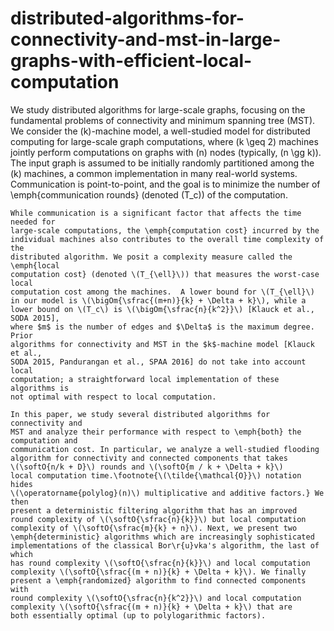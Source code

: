 # distributed-algorithms-for-connectivity-and-mst-in-large-graphs-with-efficient-local-computation

We study distributed algorithms for large-scale graphs, focusing on the
    fundamental problems of connectivity and minimum spanning tree (MST). We
    consider the \(k\)-machine model, a well-studied model for distributed
    computing for large-scale graph computations, where \(k \geq 2\) machines
    jointly perform computations on graphs with \(n\) nodes (typically, \(n \gg
    k\)). The input graph is assumed to be initially randomly partitioned among
    the \(k\) machines, a common implementation in many real-world systems.
    Communication is point-to-point, and the goal is to minimize the number of
    \emph{communication rounds} (denoted \(T_c\)) of the computation.

    While communication is a significant factor that affects the time needed for
    large-scale computations, the \emph{computation cost} incurred by the
    individual machines also contributes to the overall time complexity of the
    distributed algorithm. We posit a complexity measure called the \emph{local
    computation cost} (denoted \(T_{\ell}\)) that measures the worst-case local
    computation cost among the machines.  A lower bound for \(T_{\ell}\)
	in our model is \(\bigOm{\sfrac{(m+n)}{k} + \Delta + k}\), while a
    lower bound on \(T_c\) is \(\bigOm{\sfrac{n}{k^2}}\) [Klauck et al., SODA 2015],
    where $m$ is the number of edges and $\Delta$ is the maximum degree. Prior
    algorithms for connectivity and MST in the $k$-machine model [Klauck et al.,
    SODA 2015, Pandurangan et al., SPAA 2016] do not take into account local
    computation; a straightforward local implementation of these algorithms is
    not optimal with respect to local computation.

    In this paper, we study several distributed algorithms for connectivity and
    MST and analyze their performance with respect to \emph{both} the computation and
    communication cost. In particular, we analyze a well-studied flooding
    algorithm for connectivity and connected components that takes
    \(\softO{n/k + D}\) rounds and \(\softO{m / k + \Delta + k}\)
    local computation time.\footnote{\(\tilde{\mathcal{O}}\) notation hides
    \(\operatorname{polylog}(n)\) multiplicative and additive factors.} We then
    present a deterministic filtering algorithm that has an improved
    round complexity of \(\softO{\sfrac{n}{k}}\) but local computation
    complexity of \(\softO{\sfrac{m}{k} + n}\). Next, we present two
    \emph{deterministic} algorithms which are increasingly sophisticated
    implementations of the classical Bor\r{u}vka's algorithm, the last of which
    has round complexity \(\softO{\sfrac{n}{k}}\) and local computation
    complexity \(\softO{\sfrac{(m + n)}{k} + \Delta + k}\). We finally
    present a \emph{randomized} algorithm to find connected components with
    round complexity \(\softO{\sfrac{n}{k^2}}\) and local computation
    complexity \(\softO{\sfrac{(m + n)}{k} + \Delta + k}\) that are
    both essentially optimal (up to polylogarithmic factors).
